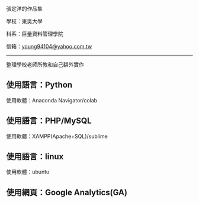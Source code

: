 張定洋的作品集

學校：東吳大學

科系：巨量資料管理學院

信箱：young94104@yahoo.com.tw

------------------------------------------------------

整理學校老師所教和自己額外實作

使用語言：Python
--------------------------------------------

使用軟體：Anaconda Navigator/colab

使用語言：PHP/MySQL
--------------------------------------------

使用軟體：XAMPP(Apache+SQL)/sublime

使用語言：linux
-------------------------------------------

使用軟體：ubuntu

使用網頁：Google Analytics(GA)
-------------------------------------------
